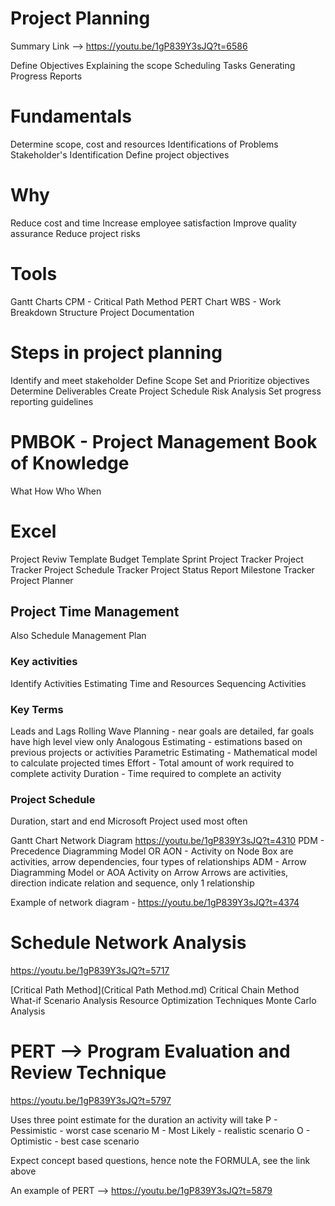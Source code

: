 # Project Planning

Summary Link --> https://youtu.be/1gP839Y3sJQ?t=6586

Define Objectives
Explaining the scope
Scheduling Tasks
Generating Progress Reports

# Fundamentals
Determine scope, cost and resources
Identifications of Problems
Stakeholder's Identification
Define project objectives

# Why
Reduce cost and time
Increase employee satisfaction
Improve quality assurance
Reduce project risks

# Tools
Gantt Charts
CPM - Critical Path Method
PERT Chart
WBS - Work Breakdown Structure
Project Documentation

# Steps in project planning
Identify and meet stakeholder
Define Scope
Set and Prioritize objectives
Determine Deliverables
Create Project Schedule
Risk Analysis
Set progress reporting guidelines

# PMBOK - Project Management Book of Knowledge
What
How
Who
When

# Excel
Project Reviw Template
Budget Template
Sprint Project Tracker
Project Tracker
Project Schedule Tracker
Project Status Report
Milestone Tracker
Project Planner

## Project Time Management

Also Schedule Management Plan

### Key activities
Identify Activities
Estimating Time and Resources
Sequencing Activities

### Key Terms
Leads and Lags
Rolling Wave Planning - near goals are detailed, far goals have high level view only
Analogous Estimating - estimations based on previous projects or activities
Parametric Estimating - Mathematical model to calculate projected times
Effort - Total amount of work required to complete activity
Duration - Time required to complete an activity

### Project Schedule
Duration, start and end
Microsoft Project used most often

Gantt Chart
Network Diagram https://youtu.be/1gP839Y3sJQ?t=4310
    PDM - Precedence Diagramming Model OR AON - Activity on Node
        Box are activities, arrow dependencies, four types of relationships
    ADM - Arrow Diagramming Model or AOA Activity on Arrow
        Arrows are activities, direction indicate relation and sequence, only 1 relationship
         
Example of network diagram - https://youtu.be/1gP839Y3sJQ?t=4374

# Schedule Network Analysis

https://youtu.be/1gP839Y3sJQ?t=5717

[Critical Path Method](Critical Path Method.md)
Critical Chain Method
What-if Scenario Analysis
Resource Optimization Techniques
Monte Carlo Analysis


# PERT --> Program Evaluation and Review Technique

https://youtu.be/1gP839Y3sJQ?t=5797

Uses three point estimate for the duration an activity will take
P - Pessimistic - worst case scenario
M - Most Likely - realistic scenario
O - Optimistic  - best case scenario 

Expect concept based questions, hence note the FORMULA, see the link above

An example of PERT --> https://youtu.be/1gP839Y3sJQ?t=5879

